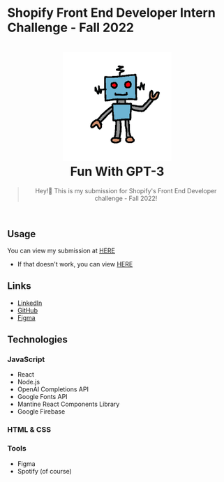 # Shopify Front End Developer Intern Challenge - Fall 2022

<h1 align="center">
  <a href=""><img src="images/robot.gif" width="250"/></a>
  <br>
  Fun With GPT-3
</h1>

<blockquote align="center">
  Hey!👋 This is my submission for Shopify's Front End Developer challenge - Fall 2022!
</blockquote><br>

## Usage

You can view my submission at [HERE](https://gpt3.daner.dev/)
- If that doesn't work, you can view [HERE](https://fun-with-gpt3.web.app)

## Links

- [LinkedIn](https://www.linkedin.com/in/daneryasin/)<br>
- [GitHub](https://github.com/danerkestey)<br>
- [Figma](https://www.figma.com/proto/RKHklPrwTeG0h25LxpPlQo/Fun-with-GPT-3?node-id=3%3A2&scaling=min-zoom&page-id=0%3A1&starting-point-node-id=3%3A2)<br>


## Technologies

### JavaScript

- React
- Node.js
- OpenAI Completions API
- Google Fonts API
- Mantine React Components Library
- Google Firebase

### HTML & CSS

### Tools

- Figma
- Spotify (of course)